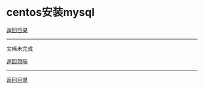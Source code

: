 # centos安装mysql

[返回目录](/mysql/README.md)

---

文档未完成

[返回顶端](#centos安装mysql)

---
[返回目录](/mysql/README.md)
